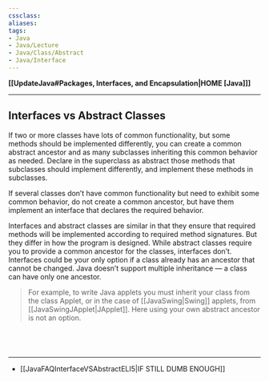 ```yaml
---
cssclass:
aliases:
tags:
- Java
- Java/Lecture
- Java/Class/Abstract
- Java/Interface
---
```

**[[UpdateJava#Packages, Interfaces, and Encapsulation|HOME [Java]]]**

---
## Interfaces vs Abstract Classes
If two or more classes have lots of common functionality, but some methods should be implemented differently, you can create a common abstract ancestor and as many subclasses inheriting this common behavior as needed. Declare in the superclass as abstract those methods that subclasses should implement differently, and implement these methods in subclasses.

If several classes don’t have common functionality but need to exhibit some common behavior, do not create a common ancestor, but have them implement an interface that declares the required behavior. 

Interfaces and abstract classes are similar in that they ensure that required methods will be implemented according to required method signatures. But they differ in how the program is designed. While abstract classes require you to provide a common ancestor for the classes, interfaces don’t. Interfaces could be your only option if a class already has an ancestor that cannot be changed. Java doesn’t support multiple inheritance — a class can have only one ancestor. 
> For example, to write Java applets you must inherit your class from the class Applet, or in the case of [[JavaSwing|Swing]] applets, from [[JavaSwingJApplet|JApplet]]. Here using your own abstract ancestor is not an option.

<br>

# 
---
- [[JavaFAQInterfaceVSAbstractELI5|IF STILL DUMB ENOUGH]]